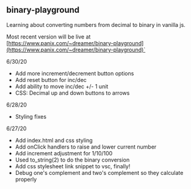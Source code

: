 ## binary-playground

Learning about converting numbers from decimal to binary in vanilla js.

Most recent version will be live at [https://www.panix.com/~dreamer/binary-playground](https://www.panix.com/~dreamer/binary-playground)`

6/30/20
* Add more increment/decrement button options
* Add reset button for inc/dec
* Add ability to move inc/dec +/- 1 unit
* CSS: Decimal up and down buttons to arrows

6/28/20 
* Styling fixes

6/27/20 
* Add index.html and css styling
* Add onClick handlers to raise and lower current number
* Add increment adjustment for 1/10/100
* Used to_string(2) to do the binary conversion
* Add css stylesheet link snippet to vsc, finally!
* Debug one's complement and two's complement so they calculate properly
